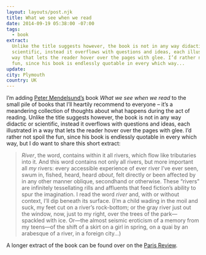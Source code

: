 ```yaml
---
layout: layouts/post.njk
title: What we see when we read
date: 2014-09-19 05:38:00 -07:00
tags:
  - book
extract:
  Unlike the title suggests however, the book is not in any way didactic or
  scientific, instead it overflows with questions and ideas, each illustrated in a
  way that lets the reader hover over the pages with glee. I’d rather not spoil the
  fun, since his book is endlessly quotable in every which way...
update:
city: Plymouth
country: UK
---
```


I’m adding [Peter Mendelsund’s](https://twitter.com/mendelsund) book _What we see when we read_ to the small pile of books that I’ll heartily recommend to everyone – it’s a meandering collection of thoughts about what happens during the act of reading. Unlike the title suggests however, the book is not in any way didactic or scientific, instead it overflows with questions and ideas, each illustrated in a way that lets the reader hover over the pages with glee. I’d rather not spoil the fun, since his book is endlessly quotable in every which way, but I do want to share this short extract:

> _River_, the word, contains within it all rivers, which flow like tributaries into it. And this word contains not only all rivers, but more important all _my_ rivers: every accessible experience of ever river I’ve ever seen, swum in, fished, heard, heard _about_, felt directly or been affected by in any other manner oblique, secondhand or otherwise. These “rivers” are infinitely tessellating rills and affluents that feed fiction’s ability to spur the imagination. I read the word _river_ and, with or without context, I’ll dip beneath its surface. (I’m a child wading in the moil and suck, my feet cut on a river’s rock-bottom; or the gray river just out the window, now, just to my right, over the trees of the park—spackled with ice. Or—the almost seismic eroticism of a memory from my teens—of the shift of a skirt on a girl in spring, on a quai by an arabesque of a river, in a foreign city...)

A longer extract of the book can be found over on the [Paris Review](http://www.theparisreview.org/blog/2014/08/14/what-we-see-when-we-read/).
